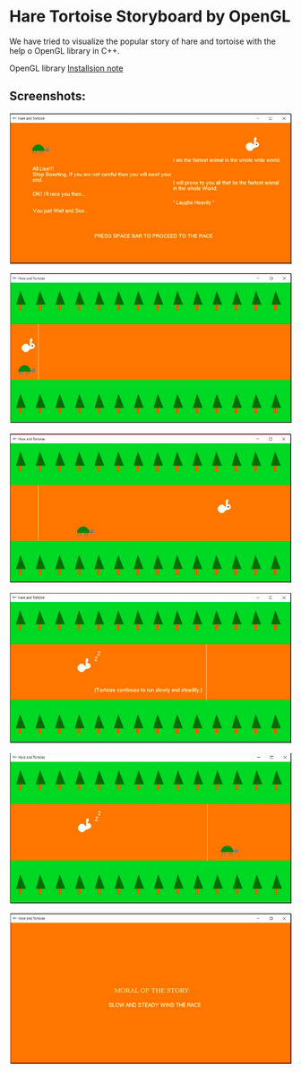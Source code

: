 # Hare Tortoise Storyboard by OpenGL

We have tried to visualize the popular story of hare and tortoise with the help o OpenGL library in C++.

OpenGL library [Installsion note](http://www.cse.iitm.ac.in/~vplab/courses/CG/OpenGL-Install-Guide.pdf)

## Screenshots:

![Alt text](./Images/Image1.png)

![Alt text](./Images/Image2.png)

![Alt text](./Images/Image3.png)

![Alt text](./Images/Image4.png)

![Alt text](./Images/Image5.png)

![Alt text](./Images/Image6.png)

